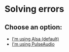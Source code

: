# Solving errors

## Choose an option:

* [I'm using Alsa (default)](alsa.md)
* [I'm using PulseAudio](pulse.md)
